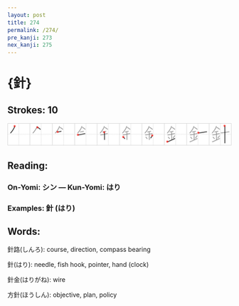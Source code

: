 ```yaml
---
layout: post
title: 274
permalink: /274/
pre_kanji: 273
nex_kanji: 275
---
```


# {針}

## Strokes: 10

<div class="stroke"><img src="../images/E9879D.png" /></div>

## Reading:

### On-Yomi: シン &mdash; Kun-Yomi: はり

### Examples: 針 (はり)

## Words:

針路(しんろ): course, direction, compass bearing

針(はり): needle, fish hook, pointer, hand (clock)

針金(はりがね): wire

方針(ほうしん): objective, plan, policy
